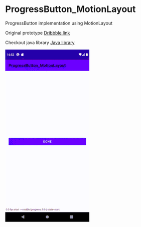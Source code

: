 # ProgressButton_MotionLayout

ProgressButton implementation using MotionLayout

Original prototype [Dribbble link](https://dribbble.com/shots/1945593-Login-Home-Screen)

Checkout java library [Java library](https://github.com/muramrr/ProgressButton)

![](https://github.com/muramrr/ProgressButton_MotionLayout/blob/master/untitled1.gif)
